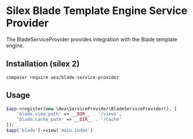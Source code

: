 # Silex Blade Template Engine Service Provider
The BladeServiceProvider provides integration with the Blade template engine.

## Installation (silex 2)
```
composer require aea/blade-service-provider
```
## Usage

```php
$app->register(new \Aea\ServiceProvider\BladeServiceProvider(), [
    'blade.view_path' => __DIR__ . '/views',
    'blade.cache_path' => __DIR__ . '/cache'
]);
$app['blade']->view('main.index')
```